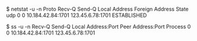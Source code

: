 $ netstat -u -n
Proto Recv-Q Send-Q Local Address           Foreign Address         State
udp        0      0 10.184.42.84:1701      123.45.6.78:1701        ESTABLISHED

$ ss -u -n
Recv-Q   Send-Q         Local Address:Port        Peer Address:Port   Process
0        0               10.184.42.84:1701         123.45.6.78:1701
